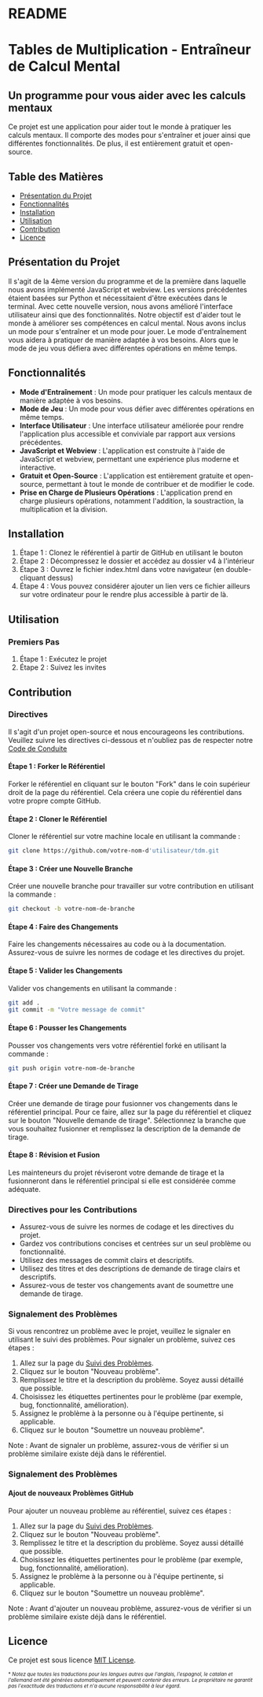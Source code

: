 # README

Tables de Multiplication - Entraîneur de Calcul Mental
================

Un programme pour vous aider avec les calculs mentaux
-------------------

Ce projet est une application pour aider tout le monde à pratiquer les calculs mentaux. Il comporte des modes pour s'entraîner et jouer ainsi que différentes fonctionnalités. De plus, il est entièrement gratuit et open-source.

Table des Matières
-----------------

* [Présentation du Projet](#présentation-du-projet)
* [Fonctionnalités](#fonctionnalités)
* [Installation](#installation)
* [Utilisation](#utilisation)
* [Contribution](#contribution)
* [Licence](#licence)

Présentation du Projet
----------------

Il s'agit de la 4ème version du programme et de la première dans laquelle nous avons implémenté JavaScript et webview. Les versions précédentes étaient basées sur Python et nécessitaient d'être exécutées dans le terminal. Avec cette nouvelle version, nous avons amélioré l'interface utilisateur ainsi que des fonctionnalités. Notre objectif est d'aider tout le monde à améliorer ses compétences en calcul mental. Nous avons inclus un mode pour s'entraîner et un mode pour jouer. Le mode d'entraînement vous aidera à pratiquer de manière adaptée à vos besoins. Alors que le mode de jeu vous défiera avec différentes opérations en même temps.

Fonctionnalités
--------
* **Mode d'Entraînement** : Un mode pour pratiquer les calculs mentaux de manière adaptée à vos besoins.
* **Mode de Jeu** : Un mode pour vous défier avec différentes opérations en même temps.
* **Interface Utilisateur** : Une interface utilisateur améliorée pour rendre l'application plus accessible et conviviale par rapport aux versions précédentes.
* **JavaScript et Webview** : L'application est construite à l'aide de JavaScript et webview, permettant une expérience plus moderne et interactive.
* **Gratuit et Open-Source** : L'application est entièrement gratuite et open-source, permettant à tout le monde de contribuer et de modifier le code.
* **Prise en Charge de Plusieurs Opérations** : L'application prend en charge plusieurs opérations, notamment l'addition, la soustraction, la multiplication et la division.
<!-- * **Difficulté Personnalisable** : L'application permet aux utilisateurs de personnaliser le niveau de difficulté des calculs, la rendant adaptée aux utilisateurs de tous âges et niveaux de compétence. -->
<!-- * **Suivi des Scores** : L'application suit les scores et les progrès de l'utilisateur, fournissant un sentiment d'accomplissement et de motivation pour améliorer. -->

Installation
------------

1. Étape 1 : Clonez le référentiel à partir de GitHub en utilisant le bouton
2. Étape 2 : Décompressez le dossier et accédez au dossier v4 à l'intérieur
3. Étape 3 : Ouvrez le fichier index.html dans votre navigateur (en double-cliquant dessus)
4. Étape 4 : Vous pouvez considérer ajouter un lien vers ce fichier ailleurs sur votre ordinateur pour le rendre plus accessible à partir de là.

Utilisation
-----

### Premiers Pas

1. Étape 1 : Exécutez le projet
2. Étape 2 : Suivez les invites

Contribution
------------

### Directives

Il s'agit d'un projet open-source et nous encourageons les contributions. Veuillez suivre les directives ci-dessous et n'oubliez pas de respecter notre [Code de Conduite](https://github.com/TdM/blob/main/CODE_OF_CONDUCT.md)

#### Étape 1 : Forker le Référentiel

Forker le référentiel en cliquant sur le bouton "Fork" dans le coin supérieur droit de la page du référentiel. Cela créera une copie du référentiel dans votre propre compte GitHub.

#### Étape 2 : Cloner le Référentiel

Cloner le référentiel sur votre machine locale en utilisant la commande :

```bash
git clone https://github.com/votre-nom-d'utilisateur/tdm.git
```

#### Étape 3 : Créer une Nouvelle Branche

Créer une nouvelle branche pour travailler sur votre contribution en utilisant la commande :

```bash
git checkout -b votre-nom-de-branche
```

#### Étape 4 : Faire des Changements

Faire les changements nécessaires au code ou à la documentation. Assurez-vous de suivre les normes de codage et les directives du projet.

#### Étape 5 : Valider les Changements

Valider vos changements en utilisant la commande :

```bash
git add .
git commit -m "Votre message de commit"
```

#### Étape 6 : Pousser les Changements

Pousser vos changements vers votre référentiel forké en utilisant la commande :

```bash
git push origin votre-nom-de-branche
```

#### Étape 7 : Créer une Demande de Tirage

Créer une demande de tirage pour fusionner vos changements dans le référentiel principal. Pour ce faire, allez sur la page du référentiel et cliquez sur le bouton "Nouvelle demande de tirage". Sélectionnez la branche que vous souhaitez fusionner et remplissez la description de la demande de tirage.

#### Étape 8 : Révision et Fusion

Les mainteneurs du projet réviseront votre demande de tirage et la fusionneront dans le référentiel principal si elle est considérée comme adéquate.

### Directives pour les Contributions

* Assurez-vous de suivre les normes de codage et les directives du projet.
* Gardez vos contributions concises et centrées sur un seul problème ou fonctionnalité.
* Utilisez des messages de commit clairs et descriptifs.
* Utilisez des titres et des descriptions de demande de tirage clairs et descriptifs.
* Assurez-vous de tester vos changements avant de soumettre une demande de tirage.

### Signalement des Problèmes

Si vous rencontrez un problème avec le projet, veuillez le signaler en utilisant le suivi des problèmes. Pour signaler un problème, suivez ces étapes :

1. Allez sur la page du [Suivi des Problèmes](https://github.com/joanalnu/tdm/issues).
2. Cliquez sur le bouton "Nouveau problème".
3. Remplissez le titre et la description du problème. Soyez aussi détaillé que possible.
4. Choisissez les étiquettes pertinentes pour le problème (par exemple, bug, fonctionnalité, amélioration).
5. Assignez le problème à la personne ou à l'équipe pertinente, si applicable.
6. Cliquez sur le bouton "Soumettre un nouveau problème".

Note : Avant de signaler un problème, assurez-vous de vérifier si un problème similaire existe déjà dans le référentiel.

### Signalement des Problèmes
#### Ajout de nouveaux Problèmes GitHub

Pour ajouter un nouveau problème au référentiel, suivez ces étapes :

1. Allez sur la page du [Suivi des Problèmes](https://github.com/joanalnu/tdm/issues).
2. Cliquez sur le bouton "Nouveau problème".
3. Remplissez le titre et la description du problème. Soyez aussi détaillé que possible.
4. Choisissez les étiquettes pertinentes pour le problème (par exemple, bug, fonctionnalité, amélioration).
5. Assignez le problème à la personne ou à l'équipe pertinente, si applicable.
6. Cliquez sur le bouton "Soumettre un nouveau problème".

Note : Avant d'ajouter un nouveau problème, assurez-vous de vérifier si un problème similaire existe déjà dans le référentiel.

Licence
-------

Ce projet est sous licence [MIT License](https://github.com/joanalnu/tdm/blob/main/LICENSE.md).

<font size="1">* *Notez que toutes les traductions pour les langues autres que l'anglais, l'espagnol, le catalan et l'allemand ont été générées automatiquement et peuvent contenir des erreurs. Le propriétaire ne garantit pas l'exactitude des traductions et n'a aucune responsabilité à leur égard.* </font>

